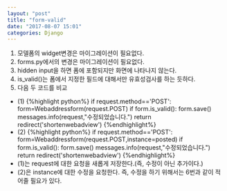 ```yaml
---
layout: "post"
title: "form-valid"
date: "2017-08-07 15:01"
categories: Django
---
```


1. 모델폼의 widget변경은 마이그레이션이 필요없다.
2. forms.py에서의 변경은 마이그레이션이 필요없다.
3. hidden input을 하면 폼에 포함되지만 화면에 나타나지 않는다.
4. is_valid()는 폼에서 지정한 필드에 대해서만 유효성검사를 하는 듯하다.
5. 다음 두 코드를 비교
  - (1) {%highlight python%}
if request.method=='POST':
        form=Webaddressform(request.POST)
        if form.is_valid():
            form.save()
            messages.info(request,"수정되었습니다.")
            return redirect('shortenwebadview')
{%endhighlight%}
  - (2) {%highlight python%}
if request.method=='POST':
        form=Webaddressform(request.POST,instance=posted)
        if form.is_valid():
            form.save()
            messages.info(request,"수정되었습니다.")
            return redirect('shortenwebadview')
{%endhighlight%}
  - (1)는 request에 대한 요청을 새롭게 저장한다.(즉, 수정이 아닌 추가이다.)
  - (2)은 instance에 대한 수정을 요청한다. 즉, 수정을 하기 위해서는 6번과 같이 적어줄 필요가 있다.
